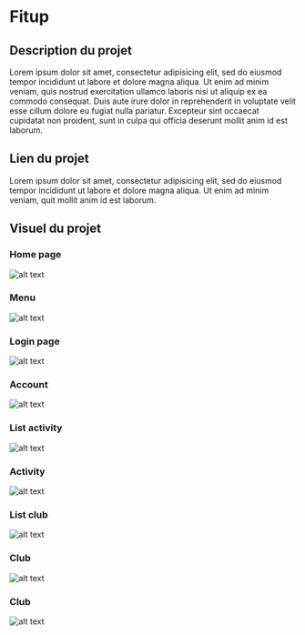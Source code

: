 # Fitup

## Description du projet
Lorem ipsum dolor sit amet, consectetur adipisicing elit, sed do eiusmod tempor incididunt ut labore et dolore magna aliqua. Ut enim ad minim veniam, quis nostrud exercitation ullamco laboris nisi ut aliquip ex ea commodo consequat. Duis aute irure dolor in reprehenderit in voluptate velit esse cillum dolore eu fugiat nulla pariatur. Excepteur sint occaecat cupidatat non proident, sunt in culpa qui officia deserunt mollit anim id est laborum.

## Lien du projet
Lorem ipsum dolor sit amet, consectetur adipisicing elit, sed do eiusmod tempor incididunt ut labore et dolore magna aliqua. Ut enim ad minim veniam, quit mollit anim id est laborum.

## Visuel du projet

### Home page
![alt text](https://github.com/Powarox2159/Projet-ProgrammationWeb/blob/master/ressources/screen/home_page.png?raw=true)

### Menu
![alt text](https://github.com/Powarox2159/Projet-ProgrammationWeb/blob/master/ressources/screen/menu.png?raw=true)

### Login page
![alt text](https://github.com/Powarox2159/Projet-ProgrammationWeb/blob/master/ressources/screen/login.png?raw=true)

### Account
![alt text](https://github.com/Powarox2159/Projet-ProgrammationWeb/blob/master/ressources/screen/account.png?raw=true)

### List activity
![alt text](https://github.com/Powarox2159/Projet-ProgrammationWeb/blob/master/ressources/screen/list_activity.png?raw=true)

### Activity
![alt text](https://github.com/Powarox2159/Projet-ProgrammationWeb/blob/master/ressources/screen/activity.png?raw=true)

### List club
![alt text](https://github.com/Powarox2159/Projet-ProgrammationWeb/blob/master/ressources/screen/list_club.png?raw=true)

### Club
![alt text](https://github.com/Powarox2159/Projet-ProgrammationWeb/blob/master/ressources/screen/club.png?raw=true)

### Club
![alt text](https://github.com/Powarox2159/Projet-ProgrammationWeb/blob/master/ressources/screen/map.png?raw=true)
